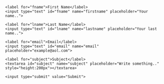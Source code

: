 <div class="container">
  <form name="input" method="POST" action="https://formspree.io/mauzycreations@gmail.com">

    <label for="fname">First Name</label>
    <input type="text" id="fname" name="firstname" placeholder="Your name..">

    <label for="lname">Last Name</label>
    <input type="text" id="lname" name="lastname" placeholder="Your last name..">

    <label for="email">Email</label>
    <input type="text" id="email" name="email" placeholder="example@aol.com">

    <label for="subject">Subject</label>
    <textarea id="subject" name="subject" placeholder="Write something.." style="height:200px"></textarea>

    <input type="submit" value="Submit">

  </form>
</div>